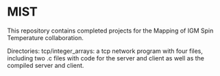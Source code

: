 # MIST

This repository contains completed projects for the Mapping of IGM Spin Temperature collaboration.

Directories:
tcp/integer_arrays: a tcp network program with four files, including two .c files with code for the server and client as well as the compiled server and client.
